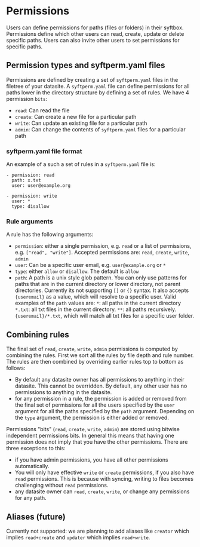 # Permissions

Users can define permissions for paths (files or folders) in their syftbox. Permissions define which other users can read, create, update or delete specific paths. Users can also invite other users to set permissions for specific paths.

## Permission types and syftperm.yaml files

Permissions are defined by creating a set of `syftperm.yaml` files in the filetree of your datasite. A `syftperm.yaml` file can define permissions for all paths lower in the directory structure by defining a set of rules. We have 4 permission `bits`:

- `read`: Can read the file
- `create`: Can create a new file for a particular path
- `write`: Can update an existing file for a particular path
- `admin`: Can change the contents of `syftperm.yaml` files for a particular path

### syftperm.yaml file format

An example of a such a set of rules in a `syftperm.yaml` file is:

```
- permission: read
  path: x.txt
  user: user@example.org

- permission: write
  user: *
  type: disallow
```

### Rule arguments

A rule has the following arguments:

- `permission`: either a single permission, e.g. `read` or a list of permissions, e.g. `["read", "write"]`. Accepted permissions are: `read`, `create`, `write`, `admin`
- `user`: Can be a specific user email, e.g. `user@example.org` or `*`
- `type`: either `allow` or `disallow`. The default is `allow`
- `path`: A path is a unix style glob pattern. You can only use patterns for paths that are in the current directory or lower directory, not parent directories. Currently its not supporting `[]` or `{}` syntax. It also accepts `{useremail}` as a value, which will resolve to a specific user. Valid examples of the `path` values are: `*`: all paths in the current directory `*.txt`: all txt files in the current directory. `**`: all paths recursively. `{useremail}/*.txt`, which will match all txt files for a specific user folder.

## Combining rules

The final set of `read`, `create`, `write`, `admin` permissions is computed by combining the rules. First we sort all the rules by file depth and rule number. The rules are then combined by overriding earlier rules top to bottom as follows:

- By default any datasite owner has all permissions to anything in their datasite. This cannot be overridden. By default, any other user has no permissions to anything in the datasite.
- for any permission in a rule, the permission is added or removed from the final set of permissions for all the users specified by the `user` argument for all the paths specified by the `path` argument. Depending on the `type` argument, the permission is either added or removed.

Permissions "bits" (`read`, `create`, `write`, `admin`) are stored using bitwise independent permissions bits. In general this means that having one permission does not imply that you have the other permissions. There are three exceptions to this:

- if you have admin permissions, you have all other permissions automatically.
- You will only have effective `write` or `create` permissions, if you also have `read` permissions. This is because with syncing, writing to files becomes challenging without `read` permissions.
- any datasite owner can `read`, `create`, `write`, or change any permissions for any path.

## Aliases (future)

Currently not supported: we are planning to add aliases like `creator` which implies `read+create` and `updater` which implies `read+write`.
